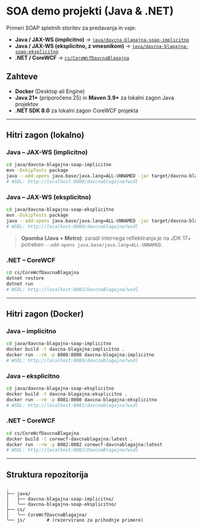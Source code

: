 # SOA demo projekti (Java & .NET)

Primeri SOAP spletnih storitev za predavanja in vaje:
- **Java / JAX-WS (implicitno)** → [`java/davcna-blagajna-soap-implicitno`](java/davcna-blagajna-soap-implicitno)
- **Java / JAX-WS (eksplicitno, z vmesnikom)** → [`java/davcna-blagajna-soap-eksplicitno`](java/davcna-blagajna-soap-eksplicitno)
- **.NET / CoreWCF** → [`cs/CoreWcfDavcnaBlagajna`](cs/CoreWcfDavcnaBlagajna)

## Zahteve
- **Docker** (Desktop ali Engine)
- **Java 21+** (priporočeno 25) in **Maven 3.9+** za lokalni zagon Java projektov
- **.NET SDK 8.0** za lokalni zagon CoreWCF projekta

---

## Hitri zagon (lokalno)

### Java – JAX-WS (implicitno)
```bash
cd java/davcna-blagajna-soap-implicitno
mvn -DskipTests package
java --add-opens java.base/java.lang=ALL-UNNAMED -jar target/davcna-blagajna-soap-1.0-SNAPSHOT.jar
# WSDL: http://localhost:8080/davcnablagajna?wsdl
```

### Java – JAX-WS (eksplicitno)
```bash
cd java/davcna-blagajna-soap-eksplicitno
mvn -DskipTests package
java --add-opens java.base/java.lang=ALL-UNNAMED -jar target/davcna-blagajna-soap-1.0-SNAPSHOT.jar
# WSDL: http://localhost:8080/davcnablagajna?wsdl
```

> **Opomba (Java + Metro)**: zaradi internega reflektiranja je na JDK 17+ potreben
> `--add-opens java.base/java.lang=ALL-UNNAMED`.

### .NET – CoreWCF
```bash
cd cs/CoreWcfDavcnaBlagajna
dotnet restore
dotnet run
# WSDL: http://localhost:8082/DavcnaBlagajna?wsdl
```

---

## Hitri zagon (Docker)

### Java – implicitno
```bash
cd java/davcna-blagajna-soap-implicitno
docker build -t davcna-blagajna:implicitno .
docker run --rm -p 8080:8080 davcna-blagajna:implicitno
# WSDL: http://localhost:8080/davcnablagajna?wsdl
```

### Java – eksplicitno
```bash
cd java/davcna-blagajna-soap-eksplicitno
docker build -t davcna-blagajna:eksplicitno .
docker run --rm -p 8081:8080 davcna-blagajna:eksplicitno
# WSDL: http://localhost:8081/davcnablagajna?wsdl
```

### .NET – CoreWCF
```bash
cd cs/CoreWcfDavcnaBlagajna
docker build -t corewcf-davcnablagajna:latest .
docker run --rm -p 8082:8082 corewcf-davcnablagajna:latest
# WSDL: http://localhost:8082/DavcnaBlagajna?wsdl
```

---

## Struktura repozitorija
```
.
├── java/
│   ├── davcna-blagajna-soap-implicitno/
│   └── davcna-blagajna-soap-eksplicitno/
├── cs/
│   └── CoreWcfDavcnaBlagajna/
└── js/        # (rezervirano za prihodnje primere)
```
